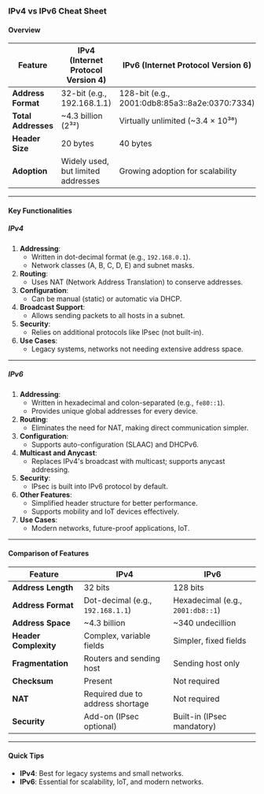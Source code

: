 ### IPv4 vs IPv6 Cheat Sheet

#### **Overview**
| Feature              | **IPv4 (Internet Protocol Version 4)** | **IPv6 (Internet Protocol Version 6)**  |
|----------------------|-----------------------------------------|-----------------------------------------|
| **Address Format**   | 32-bit (e.g., 192.168.1.1)             | 128-bit (e.g., 2001:0db8:85a3::8a2e:0370:7334) |
| **Total Addresses**  | ~4.3 billion (2³²)                     | Virtually unlimited (~3.4 × 10³⁸)       |
| **Header Size**      | 20 bytes                               | 40 bytes                                |
| **Adoption**         | Widely used, but limited addresses      | Growing adoption for scalability        |

---

#### **Key Functionalities**

##### **IPv4**
1. **Addressing**: 
   - Written in dot-decimal format (e.g., `192.168.0.1`).
   - Network classes (A, B, C, D, E) and subnet masks.
2. **Routing**: 
   - Uses NAT (Network Address Translation) to conserve addresses.
3. **Configuration**:
   - Can be manual (static) or automatic via DHCP.
4. **Broadcast Support**:
   - Allows sending packets to all hosts in a subnet.
5. **Security**: 
   - Relies on additional protocols like IPsec (not built-in).
6. **Use Cases**:
   - Legacy systems, networks not needing extensive address space.

---

##### **IPv6**
1. **Addressing**: 
   - Written in hexadecimal and colon-separated (e.g., `fe80::1`).
   - Provides unique global addresses for every device.
2. **Routing**: 
   - Eliminates the need for NAT, making direct communication simpler.
3. **Configuration**:
   - Supports auto-configuration (SLAAC) and DHCPv6.
4. **Multicast and Anycast**: 
   - Replaces IPv4's broadcast with multicast; supports anycast addressing.
5. **Security**: 
   - IPsec is built into IPv6 protocol by default.
6. **Other Features**:
   - Simplified header structure for better performance.
   - Supports mobility and IoT devices effectively.
7. **Use Cases**:
   - Modern networks, future-proof applications, IoT.

---

#### **Comparison of Features**
| Feature                  | **IPv4**                          | **IPv6**                            |
|--------------------------|------------------------------------|-------------------------------------|
| **Address Length**       | 32 bits                           | 128 bits                            |
| **Address Format**       | Dot-decimal (e.g., `192.168.1.1`) | Hexadecimal (e.g., `2001:db8::1`)   |
| **Address Space**        | ~4.3 billion                     | ~340 undecillion                   |
| **Header Complexity**    | Complex, variable fields          | Simpler, fixed fields               |
| **Fragmentation**        | Routers and sending host          | Sending host only                   |
| **Checksum**             | Present                          | Not required                        |
| **NAT**                  | Required due to address shortage  | Not required                        |
| **Security**             | Add-on (IPsec optional)          | Built-in (IPsec mandatory)          |

---

#### **Quick Tips**
- **IPv4**: Best for legacy systems and small networks.
- **IPv6**: Essential for scalability, IoT, and modern networks.